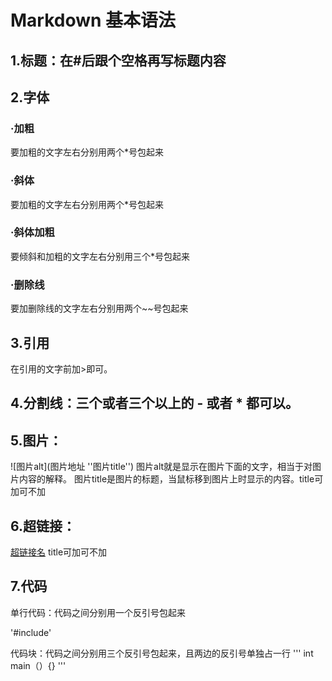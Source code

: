 
# **Markdown 基本语法**
## **1.标题：在#后跟个空格再写标题内容**

## **2.字体**
### **·加粗**
要加粗的文字左右分别用两个*号包起来

### **·斜体**
要加粗的文字左右分别用两个*号包起来

### **·斜体加粗**
要倾斜和加粗的文字左右分别用三个*号包起来
### **·删除线**
要加删除线的文字左右分别用两个~~号包起来

## **3.引用**
在引用的文字前加>即可。
## **4.分割线：三个或者三个以上的 - 或者 * 都可以。**

## **5.图片：**
![图片alt](图片地址 ''图片title'')
图片alt就是显示在图片下面的文字，相当于对图片内容的解释。
图片title是图片的标题，当鼠标移到图片上时显示的内容。title可加可不加
## **6.超链接：**
[超链接名](超链接地址 "超链接title")
title可加可不加


## **7.代码**
单行代码：代码之间分别用一个反引号包起来

'#include'

代码块：代码之间分别用三个反引号包起来，且两边的反引号单独占一行
'''
int main（）{}
'''
